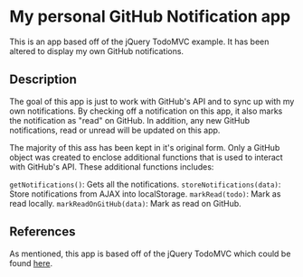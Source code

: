 # My personal GitHub Notification app

This is an app based off of the jQuery TodoMVC example. It has been altered to display my own GitHub notifications.

## Description

The goal of this app is just to work with GitHub's API and to sync up with my own notifications. By checking off a notification on this app, it also marks the notification as "read" on GitHub. In addition, any new GitHub notifications, read or unread will be updated on this app.

The majority of this ass has been kept in it's original form. Only a GitHub object was created to enclose additional functions that is used to interact with GitHub's API. These additional functions includes:

`getNotifications()`: Gets all the notifications.
`storeNotifications(data)`: Store notifications from AJAX into localStorage.
`markRead(todo)`: Mark as read locally.
`markReadOnGitHub(data)`: Mark as read on GitHub.

## References

As mentioned, this app is based off of the jQuery TodoMVC which could be found [here](http://todomvc.com/).

